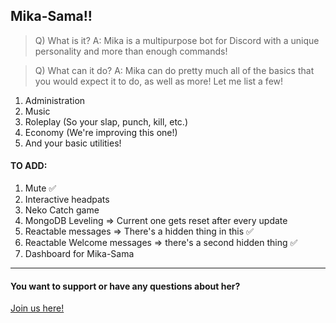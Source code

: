 ## Mika-Sama!!
> Q) What is it?
A: Mika is a multipurpose bot for Discord with a unique personality and more than enough commands!

> Q) What can it do?
A: Mika can do pretty much all of the basics that you would expect it to do, as well as more!
Let me list a few!
1. Administration
2. Music
3. Roleplay (So your slap, punch, kill, etc.)
4. Economy (We're improving this one!)
5. And your basic utilities!

#### TO ADD:
1. Mute ✅
2. Interactive headpats
3. Neko Catch game
4. MongoDB Leveling => Current one gets reset after every update
5. Reactable messages => There's a hidden thing in this ✅
6. Reactable Welcome messages => there's a second hidden thing ✅
7. Dashboard for Mika-Sama

-----------------------------------------------------

#### You want to support or have any questions about her?
[Join us here!](https://www.discord.gg/FaG6rSM)

